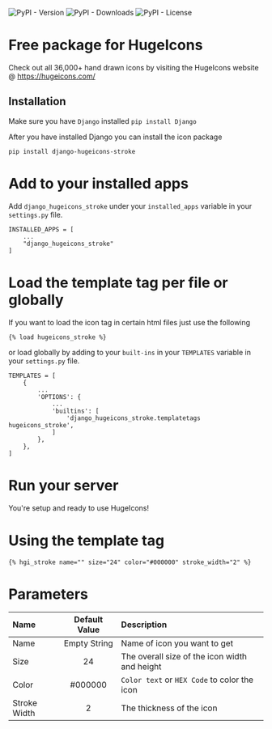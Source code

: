 ![PyPI - Version](https://img.shields.io/pypi/v/django-hugeicons-stroke)
![PyPI - Downloads](https://img.shields.io/pypi/dm/django-hugeicons-stroke)
![PyPI - License](https://img.shields.io/pypi/l/django-hugeicons-stroke)

# Free package for HugeIcons

Check out all 36,000+ hand drawn icons by visiting the HugeIcons website @ https://hugeicons.com/

## Installation

Make sure you have `Django` installed `pip install Django`

After you have installed Django you can install the icon package

`pip install django-hugeicons-stroke`

# Add to your installed apps

Add `django_hugeicons_stroke` under your `installed_apps` variable in your `settings.py` file.

```
INSTALLED_APPS = [
	...
	"django_hugeicons_stroke"
]
```

# Load the template tag per file or globally

If you want to load the icon tag in certain html files just use the following

```
{% load hugeicons_stroke %}
```

or load globally by adding to your `built-ins` in your `TEMPLATES` variable in your `settings.py` file.

```
TEMPLATES = [
    {
		...
        'OPTIONS': {
			...
			'builtins': [
				'django_hugeicons_stroke.templatetags hugeicons_stroke',
            ]
        },
    },
]
```

# Run your server

You're setup and ready to use HugeIcons!

# Using the template tag

```
{% hgi_stroke name="" size="24" color="#000000" stroke_width="2" %}
```

# Parameters

| Name         | Default Value | Description                                   |
| :----------- | :-----------: | :-------------------------------------------- |
| Name         | Empty String  | Name of icon you want to get                  |
| Size         |      24       | The overall size of the icon width and height |
| Color        |    #000000    | `Color text` or `HEX Code` to color the icon  |
| Stroke Width |       2       | The thickness of the icon                     |
